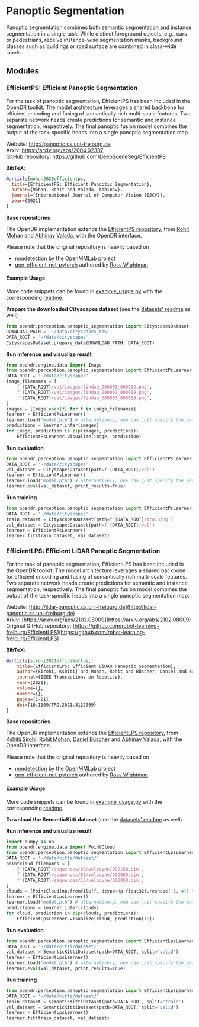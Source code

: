 # Panoptic Segmentation

Panoptic segmentation combines both semantic segmentation and instance segmentation in a single task.
While distinct foreground objects, e.g., cars or pedestrians, receive instance-wise segmentation masks, background classes such as buildings or road surface are combined in class-wide labels. 

## Modules

### EfficientPS: Efficient Panoptic Segmentation

For the task of panoptic segmentation, EfficientPS has been included in the OpenDR toolkit.
The model architecture leverages a shared backbone for efficient encoding and fusing of semantically rich multi-scale features.
Two separate network heads create predictions for semantic and instance segmentation, respectively.
The final panoptic fusion model combines the output of the task-specific heads into a single panoptic segmentation map.

Website: http://panoptic.cs.uni-freiburg.de <br>
Arxiv: https://arxiv.org/abs/2004.02307 <br>
GitHub repository: https://github.com/DeepSceneSeg/EfficientPS

**BibTeX**:
```bibtex
@article{mohan2020efficientps,
  title={EfficientPS: Efficient Panoptic Segmentation},
  author={Mohan, Rohit and Valada, Abhinav},
  journal={International Journal of Computer Vision (IJCV)},
  year={2021}
}
```

**Base repositories**

The OpenDR implementation extends the [EfficientPS repository](https://github.com/DeepSceneSeg/EfficientPS), from [Rohit Mohan](https://rl.uni-freiburg.de/people/mohan) and [Abhinav Valada](https://rl.uni-freiburg.de/people/valada), with the OpenDR interface.

Please note that the original repository is heavily based on
- [mmdetection](https://github.com/open-mmlab/mmdetection) by the [OpenMMLab](https://openmmlab.com/) project
- [gen-efficient-net-pytorch](https://github.com/rwightman/gen-efficientnet-pytorch) authored by [Ross Wightman](https://github.com/rwightman)

#### Example Usage

More code snippets can be found in [example_usage.py](../../../../projects/perception/panoptic_segmentation/efficient_ps/example_usage.py) with the corresponding [readme](../../../../projects/perception/panoptic_segmentation/efficient_ps/README.md).

**Prepare the downloaded Cityscapes dataset** (see the [datasets' readme](./datasets/README.md) as well)
```python
from opendr.perception.panoptic_segmentation import CityscapesDataset
DOWNLOAD_PATH = '~/data/cityscapes_raw'
DATA_ROOT = '~/data/cityscapes'
CityscapesDataset.prepare_data(DOWNLOAD_PATH, DATA_ROOT)
```

**Run inference and visualize result**
```python
from opendr.engine.data import Image
from opendr.perception.panoptic_segmentation import EfficientPsLearner
DATA_ROOT = '~/data/cityscapes'
image_filenames = [
    f'{DATA_ROOT}/val/images/lindau_000001_000019.png',
    f'{DATA_ROOT}/val/images/lindau_000002_000019.png',
    f'{DATA_ROOT}/val/images/lindau_000003_000019.png',
]
images = [Image.open(f) for f in image_filenames]
learner = EfficientPsLearner()
learner.load('model.pth') # alternatively, one can just specify the path to the folder
predictions = learner.infer(images)
for image, prediction in zip(images, predictions):
    EfficientPsLearner.visualize(image, prediction)
``` 

**Run evaluation**
```python
from opendr.perception.panoptic_segmentation import EfficientPsLearner, CityscapesDataset
DATA_ROOT = '~/data/cityscapes'
val_dataset = CityscapesDataset(path=f'{DATA_ROOT}/val')
learner = EfficientPsLearner()
learner.load('model.pth') # alternatively, one can just specify the path to the folder
learner.eval(val_dataset, print_results=True)
```

**Run training**
```python
from opendr.perception.panoptic_segmentation import EfficientPsLearner, CityscapesDataset
DATA_ROOT = '~/data/cityscapes'
train_dataset = CityscapesDataset(path=f'{DATA_ROOT}/training')
val_dataset = CityscapesDataset(path=f'{DATA_ROOT}/val')
learner = EfficientPsLearner()
learner.fit(train_dataset, val_dataset)
```


### EfficientLPS: Efficient LiDAR Panoptic Segmentation

For the task of panoptic segmentation, EfficientLPS has been included in the OpenDR toolkit.
The model architecture leverages a shared backbone for efficient encoding and fusing of semantically rich multi-scale features.
Two separate network heads create predictions for semantic and instance segmentation, respectively.
The final panoptic fusion model combines the output of the task-specific heads into a single panoptic segmentation map.

Website: [http://lidar-panoptic.cs.uni-freiburg.de](http://lidar-panoptic.cs.uni-freiburg.de) <br>
Arxiv: [https://arxiv.org/abs/2102.08009](https://arxiv.org/abs/2102.08009) <br>
Original GitHub repository: [https://github.com/robot-learning-freiburg/EfficientLPS](https://github.com/robot-learning-freiburg/EfficientLPS)

**BibTeX**:
```bibtex
@article{sirohi2021efficientlps,
    title={EfficientLPS: Efficient LiDAR Panoptic Segmentation},
    author={Sirohi, Kshitij and Mohan, Rohit and Büscher, Daniel and Burgard, Wolfram and Valada, Abhinav},
    journal={IEEE Transactions on Robotics},
    year={2021}, 
    volume={},
    number={},
    pages={1-21},
    doi={10.1109/TRO.2021.3122069}
}
```

**Base repositories**

The OpenDR implementation extends the [EfficientLPS repository](https://github.com/robot-learning-freiburg/EfficientLPS), from [Kshitij Sirohi](http://www2.informatik.uni-freiburg.de/~sirohik/), [Rohit Mohan](https://rl.uni-freiburg.de/people/mohan), [Daniel Büscher](http://www2.informatik.uni-freiburg.de/~buescher/) and [Abhinav Valada](https://rl.uni-freiburg.de/people/valada), with the OpenDR interface.

Please note that the original repository is heavily based on
- [mmdetection](https://github.com/open-mmlab/mmdetection) by the [OpenMMLab](https://openmmlab.com/) project
- [gen-efficient-net-pytorch](https://github.com/rwightman/gen-efficientnet-pytorch) authored by [Ross Wightman](https://github.com/rwightman)

#### Example Usage

More code snippets can be found in [example_usage.py](../../../../projects/perception/panoptic_segmentation/efficient_lps/example_usage.py) with the corresponding [readme](../../../../projects/perception/panoptic_segmentation/efficient_lps/README.md).

**Download the SemanticKitti dataset** (see the [datasets' readme](./datasets/README.md) as well)

**Run inference and visualize result**
```python
import numpy as np
from opendr.engine.data import PointCloud
from opendr.perception.panoptic_segmentation import EfficientLpsLearner
DATA_ROOT = '~/data/kitti/dataset/'
pointcloud_filenames = [
	f'{DATA_ROOT}/sequences/00/velodyne/002250.bin',
	f'{DATA_ROOT}/sequences/08/velodyne/002000.bin',
	f'{DATA_ROOT}/sequences/15/velodyne/000950.bin',
]
clouds = [PointCloud(np.fromfile(f, dtype=np.float32).reshape(-1, 4)) for f in pointcloud_filenames]
learner = EfficientLpsLearner()
learner.load('model.pth') # alternatively, one can just specify the path to the folder
predictions = learner.infer(clouds)
for cloud, prediction in zip(clouds, predictions):
    EfficientLpsLearner.visualize(cloud, prediction[:2])
``` 

**Run evaluation**
```python
from opendr.perception.panoptic_segmentation import EfficientLpsLearner, SemanticKittiDataset
DATA_ROOT = '~/data/kitti/dataset/'
val_dataset = SemanticKittiDataset(path=DATA_ROOT, split='valid')
learner = EfficientLpsLearner()
learner.load('model.pth') # alternatively, one can just specify the path to the folder
learner.eval(val_dataset, print_results=True)
```

**Run training**
```python
from opendr.perception.panoptic_segmentation import EfficientLpsLearner, SemanticKittiDataset
DATA_ROOT = '~/data/kitti/dataset/'
train_dataset = SemanticKittiDataset(path=DATA_ROOT, split='train')
val_dataset = SemanticKittiDataset(path=DATA_ROOT, split='valid')
learner = EfficientLpsLearner()
learner.fit(train_dataset, val_dataset)
```